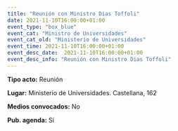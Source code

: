 ```yaml
---
title: "Reunión con Ministro Dias Toffoli"
date: 2021-11-10T16:00:00+01:00
event_type: "box_blue" 
event_cat: "Ministro de Universidades"
event_cat_old: "Ministerio de Universidades"
event_time: 2021-11-10T16:00:00+01:00
event_desc_date:  2021-11-10T16:00:00+01:00
event_desc_info: "Reunión con Ministro Dias Toffoli"
---
```

<p class="card-light list_schedule_description"><b>Tipo acto:</b> Reunión
</p>
<p class="card-light list_schedule_description"><b>Lugar:</b> Ministerio de Universidades. Castellana, 162
</p>
<p class="card-light list_schedule_description"><b>Medios convocados:</b> No
</p>
<p class="card-light list_schedule_description"><b>Pub. agenda:</b> Sí
</p>